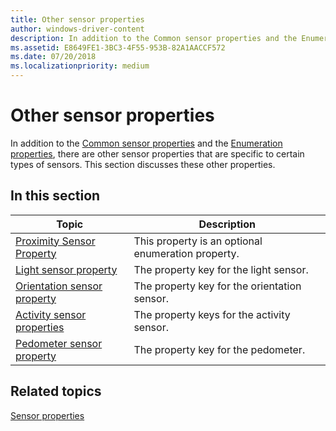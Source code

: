 ```yaml
---
title: Other sensor properties
author: windows-driver-content
description: In addition to the Common sensor properties and the Enumeration properties, there are other sensor properties that are specific to certain types of sensors. This section discusses these other properties.
ms.assetid: E8649FE1-3BC3-4F55-953B-82A1AACCF572
ms.date: 07/20/2018
ms.localizationpriority: medium
---
```


# Other sensor properties


In addition to the [Common sensor properties](common-sensor-properties.md) and the [Enumeration properties](enumeration-properties.md), there are other sensor properties that are specific to certain types of sensors. This section discusses these other properties.

## <span id="in_this_section"></span>In this section


|Topic|Description|
|--|--|
|[Proximity Sensor Property](proximity-sensor-property.md)|This property is an optional enumeration property.|
|[Light sensor property](light-sensor-property.md)|The property key for the light sensor.|
|[Orientation sensor property](orientation-sensor-property.md)|The property key for the orientation sensor.|
|[Activity sensor properties](activity-sensor-properties.md)|The property keys for the activity sensor.|
|[Pedometer sensor property](pedometer-sensor-property.md)|The property key for the pedometer.|

 

## Related topics


[Sensor properties](sensor-properties2.md)

 

 






